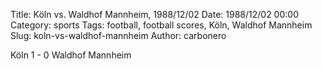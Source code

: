 Title: Köln vs. Waldhof Mannheim, 1988/12/02
Date: 1988/12/02 00:00
Category: sports
Tags: football, football scores, Köln, Waldhof Mannheim
Slug: koln-vs-waldhof-mannheim
Author: carbonero


Köln 1 - 0 Waldhof Mannheim
